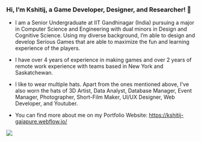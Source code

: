 ### Hi, I’m Kshitij, a Game Developer, Designer, and Researcher! 👋

- I am a Senior Undergraduate at IIT Gandhinagar (India) pursuing a major in Computer Science and Engineering with dual minors in Design and Cognitive Science. Using my diverse background, I’m able to design and develop Serious Games that are able to maximize the fun and learning experience of the players.
- I have over 4 years of experience in making games and over 2 years of remote work experience with teams based in New York and Saskatchewan.
- I like to wear multiple hats. Apart from the ones mentioned above, I've also worn the hats of 3D Artist, Data Analyst, Database Manager, Event Manager, Photographer, Short-Film Maker, UI/UX Designer, Web Developer, and Youtuber.

- You can find more about me on my Portfolio Website: https://kshitij-gajapure.webflow.io/

<img src="https://github-readme-stats.vercel.app/api?username=Kshitij08&&show_icons=true&title_color=ffffff&icon_color=bb2acf&text_color=daf7dc&bg_color=151515">
